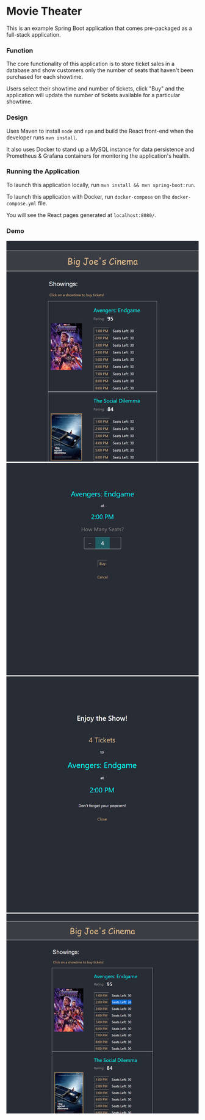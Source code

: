 # Movie Theater

This is an example Spring Boot application that comes pre-packaged as a full-stack application.

### Function

The core functionality of this application is to store ticket sales in a database
and show customers only the number of seats that haven't been purchased for each
showtime.

Users select their showtime and number of tickets, click "Buy" and the application will
update the number of tickets available for a particular showtime.

### Design

Uses Maven to install `node` and `npm` and build the React front-end when the developer runs `mvn install`.

It also uses Docker to stand up a MySQL instance for data persistence 
and Prometheus & Grafana containers for monitoring the application's health.

### Running the Application

To launch this application locally, run `mvn install && mvn spring-boot:run`.

To launch this application with Docker, run `docker-compose` on the `docker-compose.yml` file.

You will see the React pages generated at `localhost:8080/`.

### Demo

![](demo_1.png)
![](demo_2.png)
![](demo_3.png)
![](demo_4.png)